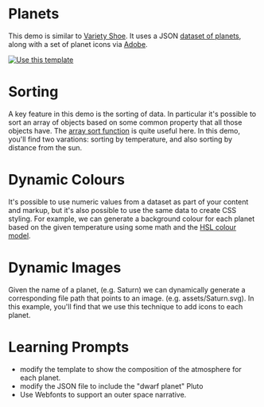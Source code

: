 # Planets
This demo is similar to [Variety Shoe](https://github.com/ixd-system-design/variety-shoe). It uses a JSON [dataset of planets](https://www.mongodb.com/docs/atlas/sample-data/sample-guides/), along with a set of planet icons via [Adobe](https://stock.adobe.com/ca/). 

[![Use this template](https://img.shields.io/badge/-Use%20this%20template-brightgreen?style=for-the-badge)](https://github.com/new?template_name=json-planets&template_owner=ixd-system-design)


# Sorting
A key feature in this demo is the sorting of data. In particular it's possible to sort an array of objects based on some common property that all those objects have. The [array sort function](https://developer.mozilla.org/en-US/docs/Web/JavaScript/Reference/Global_Objects/Array/sort) is quite useful here. In this demo, you'll find two varations: sorting by temperature, and also sorting by distance from the sun.

# Dynamic Colours
It's possible to use numeric values from a dataset as part of your content and markup, but it's also possible to use the same data to create CSS styling. For example, we can generate a background colour for each planet based on the given temperature using some math and the [HSL colour model](https://developer.mozilla.org/en-US/docs/Web/CSS/color_value/hsl). 

# Dynamic Images
Given the name of a planet, (e.g. Saturn) we can dynamically generate a corresponding file path that points to an image. (e.g. assets/Saturn.svg). In this example, you'll find that we use this technique to add icons to each planet.

# Learning Prompts
- modify the template to show the composition of the atmosphere for each planet.
- modify the JSON file to include the "dwarf planet" Pluto
- Use Webfonts to support an outer space narrative.